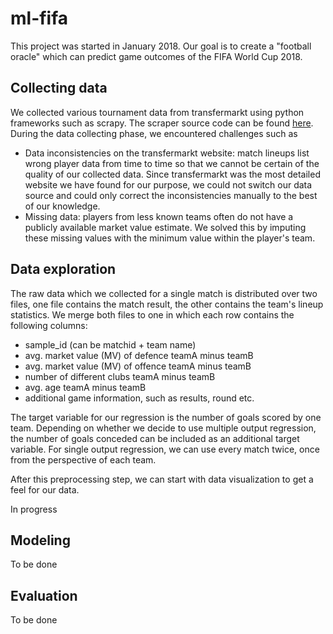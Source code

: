 # ml-fifa
This project was started in January 2018. Our goal is to create a "football oracle" which can predict game outcomes of the FIFA World Cup 2018.

## Collecting data
We collected various tournament data from transfermarkt using python frameworks such as scrapy. The scraper source code can be found [here](https://github.com/ViviLearns2Code/ml-fifa). 
During the data collecting phase, we encountered challenges such as
* Data inconsistencies on the transfermarkt website: match lineups list wrong player data from time to time so that we cannot be certain of the quality of our collected data. Since transfermarkt was the most detailed website we have found for our purpose, we could not switch our data source and could only correct the inconsistencies manually to the best of our knowledge.
* Missing data: players from less known teams often do not have a publicly available market value estimate. We solved this by imputing these missing values with the minimum value within the player's team.

## Data exploration
The raw data which we collected for a single match is distributed over two files, one file contains the match result, the other contains the team's lineup statistics. We merge both files to one in which each row contains the following columns:
* sample_id (can be matchid + team name)
* avg. market value (MV) of defence teamA minus teamB 
* avg. market value (MV) of offence teamA minus teamB
* number of different clubs teamA minus teamB 
* avg. age teamA minus teamB
* additional game information, such as results, round etc.

The target variable for our regression is the number of goals scored by one team. Depending on whether we decide to use multiple output regression, the number of goals conceded can be included as an additional target variable. For single output regression, we can use every match twice, once from the perspective of each team.

After this preprocessing step, we can start with data visualization to get a feel for our data.

In progress

## Modeling
To be done

## Evaluation
To be done